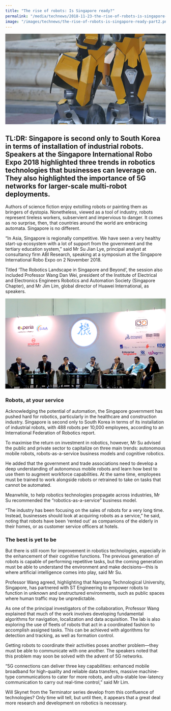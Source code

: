 ```yaml
---
title: "The rise of robots: Is Singapore ready?"
permalink: "/media/technews/2018-11-23-the-rise-of-robots-is-singapore-ready"
image: "/images/technews/the-rise-of-robots-is-singapore-ready-part2.png"
---
```

      
![The rise of robots: Is Singapore ready?](/images/technews/the-rise-of-robots-is-singapore-ready-part2.png)

TL:DR: Singapore is second only to South Korea in terms of installation of industrial robots. Speakers at the Singapore International Robo Expo 2018 highlighted three trends in robotics technologies that businesses can leverage on. They also highlighted the importance of 5G networks for larger-scale multi-robot deployments. 
---
 
Authors of science fiction enjoy extolling robots or painting them as bringers of dystopia. Nonetheless, viewed as a tool of industry, robots represent tireless workers, subservient and impervious to danger. It comes as no surprise, then, that countries around the world are embracing automata. Singapore is no different.

“In Asia, Singapore is regionally competitive. We have seen a very healthy start-up ecosystem with a lot of support from the government and the tertiary education system,” said Mr Su Jian Lye, principal analyst at consultancy firm ABI Research, speaking at a symposium at the Singapore International Robo Expo on 2 November 2018. 

Titled ‘The Robotics Landscape in Singapore and Beyond’, the session also included Professor Wang Dan Wei, president of the Institute of Electrical and Electronics Engineers Robotics and Automation Society (Singapore Chapter), and Mr Jim Lim, global director of Huawei International, as speakers.

![The Robotics Landscape in Singapore and Beyond panel discussion](/images/technews/the-rise-of-robots-is-singapore-ready-part1.png)

### **Robots, at your service**

Acknowledging the potential of automation, the Singapore government has pushed hard for robotics, particularly in the healthcare and construction industry. Singapore is second only to South Korea in terms of its installation of industrial robots, with 488 robots per 10,000 employees, according to an International Federation of Robotics report.

To maximise the return on investment in robotics, however, Mr Su advised the public and private sector to capitalize on three main trends: autonomous mobile robots, robots-as-a-service business models and cognitive robotics.

He added that the government and trade associations need to develop a deep understanding of autonomous mobile robots and learn how best to use them to augment workforce capabilities. At the same time, employees must be trained to work alongside robots or retrained to take on tasks that cannot be automated.

Meanwhile, to help robotics technologies propagate across industries, Mr Su recommended the “robotics-as-a-service” business model. 

“The industry has been focusing on the sales of robots for a very long time. Instead, businesses should look at acquiring robots as a service,” he said, noting that robots have been ‘rented out’ as companions of the elderly in their homes, or as customer service officers at hotels.

### **The best is yet to be**

But there is still room for improvement in robotics technologies, especially in the enhancement of their cognitive functions. The previous generation of robots is capable of performing repetitive tasks, but the coming generation must be able to understand the environment and make decisions—this is where artificial intelligence comes into play, said Mr Su. 

Professor Wang agreed, highlighting that Nanyang Technological University, Singapore, has partnered with ST Engineering to empower robots to function in unknown and unstructured environments, such as public spaces where human traffic may be unpredictable. 

As one of the principal investigators of the collaboration, Professor Wang explained that much of the work involves developing fundamental algorithms for navigation, localization and data acquisition. The lab is also exploring the use of fleets of robots that act in a coordinated fashion to accomplish assigned tasks. This can be achieved with algorithms for detection and tracking, as well as formation control. 

Getting robots to coordinate their activities poses another problem—they must be able to communicate with one another. The speakers noted that this problem may soon be solved with the advent of 5G networks.

“5G connections can deliver three key capabilities: enhanced mobile broadband for high-quality and reliable data transfers, massive machine-type communications to cater for more robots, and ultra-stable low-latency communication to carry out real-time control,” said Mr Lim. 

Will Skynet from the Terminator series develop from this confluence of technologies? Only time will tell, but until then, it appears that a great deal more research and development on robotics is necessary.
